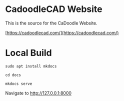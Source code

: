 # CadoodleCAD Website


This is the source for the CaDoodle Website.

[https://cadoodlecad.com/](https://cadoodlecad.com/)

# Local Build

`sudo apt install mkdocs`


`cd docs`


`mkdocs serve`


Navigate to http://127.0.0.1:8000
